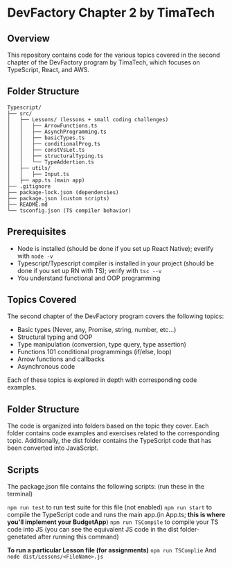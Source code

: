 # DevFactory Chapter 2 by TimaTech

## Overview

This repository contains code for the various topics covered in the second chapter of the DevFactory program by TimaTech, which focuses on TypeScript, React, and AWS.

## Folder Structure

```
Typescript/
├── src/
│   ├── Lessons/ (lessons + small coding challenges)
│   │   ├── ArrowFunctions.ts
│   │   ├── AsynchProgramming.ts
│   │   ├── basicTypes.ts
│   │   ├── conditionalProg.ts
│   │   ├── constVsLet.ts
│   │   ├── structuralTyping.ts
│   │   └── TypeAddertion.ts
│   ├── utils/
│   │   ├── Input.ts
│   ├── app.ts (main app)
├── .gitignore
├── package-lock.json (dependencies)
├── package.json (custom scripts)
├── README.md
└── tsconfig.json (TS compiler behavior)
```
## Prerequisites

* Node is installed (should be done if you set up React Native); everify with `node -v`
* Typescript/Typescript compiler is installed in your project (should be done if you set up RN with TS); verify with `tsc --v`
* You understand functional and OOP programming

## Topics Covered
The second chapter of the DevFactory program covers the following topics:

* Basic types (Never, any, Promise, string, number, etc...)
* Structural typing and OOP
* Type manipulation (conversion, type query, type assertion)
* Functions 101 conditional programmings (if/else, loop)
* Arrow functions and callbacks
* Asynchronous code

Each of these topics is explored in depth with corresponding code examples.


## Folder Structure

The code is organized into folders based on the topic they cover. Each folder contains code examples and exercises related to the corresponding topic. Additionally, the dist folder contains the TypeScript code that has been converted into JavaScript.

## Scripts

The package.json file contains the following scripts: (run these in the terminal)

`npm run test` to run test suite for this file (not enabled)
`npm run start`  to compile the TypeScript code and runs the main app.(in App.ts; **this is where you'll implement your BudgetApp**)
`npm run TSCompile` to compile your TS code into JS (you can see the equivalent JS code in the dist folder-genetated after running this command)

**To run a particular Lesson file (for assignments)**
`npm run TSComplie`
And
`node dist/Lessons/<FileName>.js`
